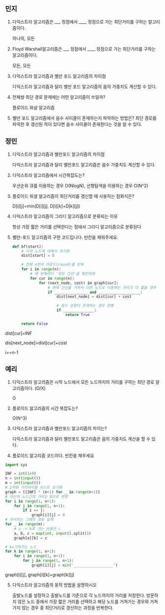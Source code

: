 ## 민지
1. 다익스트라 알고리즘은 ___ 정점에서 ____ 정점으로 가는 최단거리를 구하는 알고리즘이다.

    하나의, 모든
2. Floyd Warshall알고리즘은 ___ 정점에서 ____ 정점으로 가는 최단거리를 구하는 알고리즘이다.

    모든, 모든
3. 다익스트라 알고리즘과 벨만 포드 알고리즘의 차이점

    다익스트라 알고리즘과 달리 벨만 포드 알고리즘의 음의 가중치도 계산할 수 있다.
4. 전체쌍 최단 경로 문제에는 어떤 알고리즘이 쓰일까?

    플로이드 와샬 알고리즘
5. 밸만 포드 알고리즘에서 음수 사이클이 존재하는지 파악하는 방법은?
    최단 경로를 파악한 후 갱신된 적이 있다면 음수 사이클이 존재한다는 것을 알 수 있다.


## 정민

1. 다익스트라 알고리즘과 벨만포드 알고리즘의 차이점

    다익스트라 알고리즘과 달리 벨만포드 알고리즘은 음수 가중치도 계산할 수 있다.

2. 다익스트라 알고리즘에서 시간복잡도는?

    우선순위 큐를 이용하는 경우 O(NlogN), 선형탐색을 이용하는 경우 O(N^2)
3. 플로이드 워셜 알고리즘이 최단거리를 갱신할 때 사용하는 점화식은?

    D[i][j]=min(D[i][j], D[i][k]+D[k][j])
4. 다익스트라 알고리즘이 그리디 알고리즘으로 분류되는 이유

    항상 가장 짧은 거리를 선택한다는 점에서 그리디 알고리즘으로 분류된다

5. 벨만-포드 알고리즘의 구현 코드입니다. 빈칸을 채워주세요.

    ```python
    def bf(start):
        # 시작 노드에 대해서 초기화
        dist[start] = 0

        # 전체 n번의 라운드(round)를 반복
        for i in range(n):
            # 매 반복마다 '모든 간선'을 확인하며
            for cur in range(n):
                for (next_node, cost) in graph[cur]:
                    # 현재 간선을 거쳐서 다른 노드로 이동하는 거리가 더 짧을 경우
                    if _______________ and ___________________:
                        dist[next_node] = dist[cur] + cost

                        # 음수 순환이 존재하는 경우 판별
                        if ______________:
                            return True

        return False
    ```
dist[cur]=INF

dis[next_node]>dist[cur]+cost

i==n-1

## 예리

1. 다익스트라 알고리즘은 시작 노드에서 모든 노드까지의 거리를 구하는 최단 경로 알고리즘이다. (O/X)

    O
2. 플로이드 알고리즘의 시간 복잡도는?

    O(N^3)
3. 다익스트라 알고리즘과 벨만포드 알고리즘의 차이는?

    다익스트라 알고리즘과 달리 벨만포드 알고리즘은 음의 가중치도 계산을 할 수 있다.
4. 플로이드 알고리즘 코드이다. 빈칸을 채우세요

```python
import sys

INF = int(1e9)
n = int(input())
m = int(input())
# 2차원 거리테이블 리스트 초기화
graph = [[INF] * (n+1) for _ in range(n+1)]
# 자신의 노드간의 거리는 0으로 변경
for i in range(1, n+1):
    for j in range(1, n+1):
        if i == j:
            graph[i][j] = 0
# 주어지는 그래프 정보 입력
for _ in range(m):
    # a -> b로 가는 비용은 c
    a, b, c = map(int, input().split())
    graph[a][b] = c

# k=거쳐가는 노드
for k in range(1, n+1):
    for i in range(1, n+1):
        for j in range(1, n+1):
            graph[i][j] = min('__________________')
```
graph[i][j], graph[i][k]+graph[k][j]

5. 다익스트라 알고리즘의 동작 방법을 설명하시오

    출발노드를 설정하고 출발노드를 기준으로 각 노드까지의 거리를 저장한다. 방문하지 않은 노드 중에서 가장 짧은 거리를 선택하고 해당 노드를 거쳐가는 경우와 거쳐가지 않는 경우 중 최단거리로 갱신하는 과정을 반복한다.